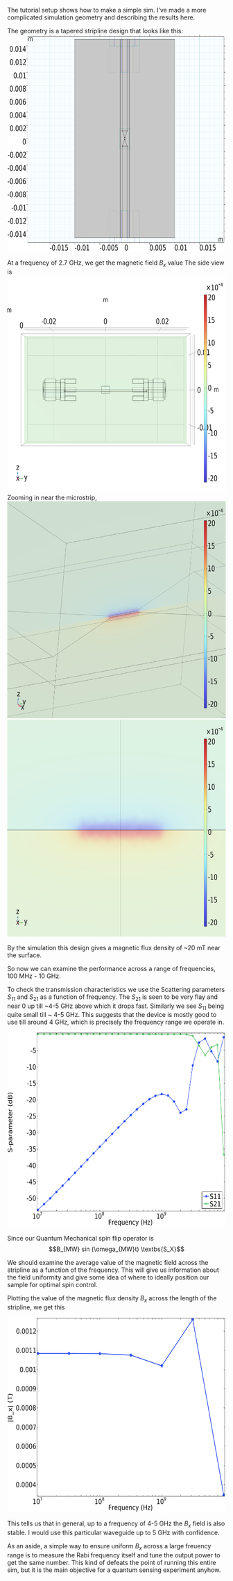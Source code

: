 The tutorial setup shows how to make a simple sim.
I've made a more complicated simulation geometry and describing the results here.

The geometry is a tapered stripline design that looks like this:
<img src='./images/results_02.png' width="700" height="500">

At a frequency of 2.7 GHz, we get the magnetic field $B_x$ value
The side view is 
<img src='./images/results_03.png' width="700" height="500">
Zooming in near the microstrip, 
<img src='./images/results_05.png' width="700" height="500">
<img src='./images/results_06.png' width="700" height="500">

By the simulation this design gives a magnetic flux density of ~20 mT near the surface. 


So now we can examine the performance across a range of frequencies, 100 MHz - 10 GHz. 

To check the transmission characteristics we use the Scattering parameters $S_{11}$ and $S_{21}$ as a function of frequency. The $S_{21}$ is seen to be very flay and near 0 up till ~4-5 GHz above which it drops fast. Similarly we see $S_{11}$ being quite small till ~ 4-5 GHz. This suggests that the device is mostly good to use till around 4 GHz, which is precisely the frequency range we operate in.

<img src='./images/results_07.png' width="650" height="450">


Since our Quantum Mechanical spin flip operator is 
$$B_{MW} sin (\omega_{MW}t) \textbs{S_X}$$

We should examine the average value of the magnetic field across the stripline as a function of the frequency. This will give us information about the field uniformity and give some idea of where to ideally position our sample for optimal spin control.

Plotting the value of the magnetic flux density $B_x$ across the length of the stripline, we get this

<img src='./images/results_08.png' width="650" height="450">

This tells us that in general, up to a frequency of 4-5 GHz the $B_x$ field is also stable. I would use this particular waveguide up to 5 GHz with confidence. 

As an aside, a simple way to ensure uniform $B_x$ across a large freuency range is to measure the Rabi frequency itself and tune the output power to get the same number. This kind of defeats the point of running this entire sim, but it is the main objective for a quantum sensing experiment anyhow.

